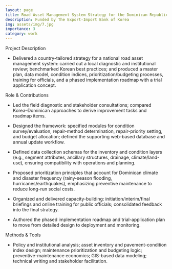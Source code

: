 ```yaml
---
layout: page
title: Road Asset Management System Strategy for the Dominican Republic
description: Funded by The Export-Import Bank of Korea
img: assets/img/7.jpg
importance: 3
category: work
---
```


Project Description 

- Delivered a country-tailored strategy for a national road asset management system: carried out a local diagnostic and institutional review; benchmarked Korean best practices; and produced a master plan, data model, condition indices, prioritization/budgeting processes, training for officials, and a phased implementation roadmap with a trial application concept.

Role & Contributions 

- Led the field diagnostic and stakeholder consultations; compared Korea–Dominican approaches to derive improvement tasks and roadmap items.
  
- Designed the framework: specified modules for condition survey/evaluation, repair-method determination, repair-priority setting, and budget allocation; defined the supporting web-based database and annual update workflow.
  
- Defined data collection schemas for the inventory and condition layers (e.g., segment attributes, ancillary structures, drainage, climate/land-use), ensuring compatibility with operations and planning.
  
- Proposed prioritization principles that account for Dominican climate and disaster frequency (rainy-season flooding, hurricanes/earthquakes), emphasizing preventive maintenance to reduce long-run social costs.
  
- Organized and delivered capacity-building: initiation/interim/final briefings and online training for public officials; consolidated feedback into the final strategy.
  
- Authored the phased implementation roadmap and trial-application plan to move from detailed design to deployment and monitoring.

Methods & Tools 

- Policy and institutional analysis; asset inventory and pavement-condition index design; maintenance prioritization and budgeting logic; preventive-maintenance economics; GIS-based data modeling; technical writing and stakeholder facilitation.
